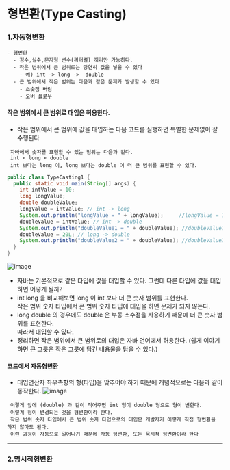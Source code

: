 #  형변환(Type Casting)
  ### 1.자동형변환
    - 형변환
      - 정수,실수,문자형 변수(리터럴) 끼리만 가능하다.
      - 작은 범위에서 큰 범위로는 당연히 값을 넣을 수 있다
        - 예) int -> long ->  double
      - 큰 범위에서 작은 범위는 다음과 같은 문제가 발생할 수 있다
        - 소숫점 버림
        - 오버 플로우
  #### 작은 범위에서 큰 범위로 대입은 허용한다.
  - 작은 범위에서 큰 범위에 값을 대입하는 다음 코드를 실행하면 특별한 문제없이 잘 수행된다
  
   ```
    자바에서 숫자를 표현할 수 있는 범위는 다음과 같다.
    int < long < double
    int 보다는 long 이, long 보다는 double 이 더 큰 범위를 표현할 수 있다.
  ```

```java
public class TypeCasting1 {
  public static void main(String[] args) {
    int intValue = 10;
    long longValue;
    double doubleValue;
    longValue = intValue; // int -> long
    System.out.println("longValue = " + longValue);     //longValue = 10
    doubleValue = intValue; // int -> double
    System.out.println("doubleValue1 = " + doubleValue); //doubleValue1 = 10.0
    doubleValue = 20L; // long -> double
    System.out.println("doubleValue2 = " + doubleValue); //doubleValue2 = 20.0
  }
}
```
![image](https://github.com/2023-12-JAVA-DEVELOPER-149/01.JAVA_FUNDMENTAL/assets/75401545/89000c8f-ef38-42d2-a078-fdeb9e87dd5e)

  - 자바는 기본적으로 같은 타입에 값을 대입할 수 있다. 그런데 다른 타입에 값을 대입하면 어떻게 될까?
  - int long 을 비교해보면 long 이 int 보다 더 큰 숫자 범위를 표현한다. <br>
     작은 범위 숫자 타입에서 큰 범위 숫자 타입에 대입을 하면 문제가 되지 않는다.<br>
  - long double 의 경우에도 double 은 부동 소수점을 사용하기 때문에 더 큰 숫자 범위를 표현한다. <br>
     따라서 대입할 수 있다.
  - 정리하면 작은 범위에서 큰 범위로의 대입은 자바 언어에서 허용한다.
     (쉽게 이야기하면 큰 그릇은 작은 그릇에 담긴 내용물을 담을 수 있다.)

#### 코드에서 자동형변환
   - 대입연산자 좌우측항의 형(타입)을 맞추어야 하기 때문에 개념적으로는 다음과 같이 동작한다.
      ![image](https://github.com/2023-12-JAVA-DEVELOPER-149/01.JAVA_FUNDMENTAL/assets/75401545/e8d0a378-a01c-4268-8df9-f323c7001e20)
   ```
    이렇게 앞에 (double) 과 같이 적어주면 int 형이 double 형으로 형이 변한다.
    이렇게 형이 변경되는 것을 형변환이라 한다.
    작은 범위 숫자 타입에서 큰 범위 숫자 타입으로의 대입은 개발자가 이렇게 직접 형변환을 하지 않아도 된다.
    이런 과정이 자동으로 일어나기 때문에 자동 형변환, 또는 묵시적 형변환이라 한다
   ```
   <hr>
   
 ### 2.명시적형변환    

     
